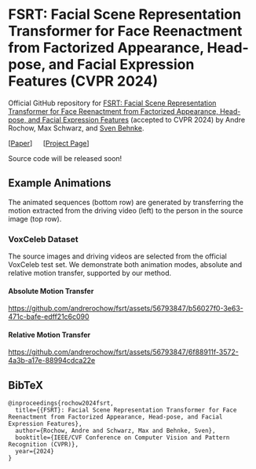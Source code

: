 # FSRT: Facial Scene Representation Transformer for Face Reenactment from Factorized Appearance, Head-pose, and Facial Expression Features (CVPR 2024)

Official GitHub repository for [FSRT: Facial Scene Representation Transformer for Face Reenactment from Factorized Appearance, Head-pose, and Facial Expression Features](https://andrerochow.github.io/fsrt) (accepted to CVPR 2024) by Andre Rochow, Max Schwarz, and [Sven Behnke](https://www.ais.uni-bonn.de/behnke/). <br>

[[Paper](https://arxiv.org/abs/2404.09736)] &emsp; [[Project Page](https://andrerochow.github.io/fsrt/)]

Source code will be released soon!

## Example Animations
The animated sequences (bottom row) are generated by transferring the motion extracted from the driving video (left) to the person in the source image (top row).

### VoxCeleb Dataset
The source images and driving videos are selected from the official VoxCeleb test set. We demonstrate both animation modes,  absolute and relative motion transfer, supported by our method.

#### Absolute Motion Transfer
https://github.com/andrerochow/fsrt/assets/56793847/b56027f0-3e63-471c-bafe-edff21c6c090

#### Relative Motion Transfer
https://github.com/andrerochow/fsrt/assets/56793847/6f88911f-3572-4a3b-a17e-88994cdca22e



## BibTeX

```
@inproceedings{rochow2024fsrt,
  title={{FSRT}: Facial Scene Representation Transformer for Face Reenactment from Factorized Appearance, Head-pose, and Facial Expression Features},
  author={Rochow, Andre and Schwarz, Max and Behnke, Sven},
  booktitle={IEEE/CVF Conference on Computer Vision and Pattern Recognition (CVPR)},
  year={2024}
}
```
